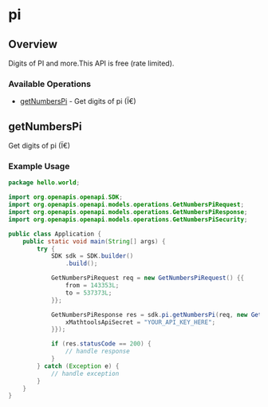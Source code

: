 # pi

## Overview

Digits of PI and more.This API is free (rate limited).

### Available Operations

* [getNumbersPi](#getnumberspi) - Get digits of pi (Ï€)

## getNumbersPi

Get digits of pi (Ï€)

### Example Usage

```java
package hello.world;

import org.openapis.openapi.SDK;
import org.openapis.openapi.models.operations.GetNumbersPiRequest;
import org.openapis.openapi.models.operations.GetNumbersPiResponse;
import org.openapis.openapi.models.operations.GetNumbersPiSecurity;

public class Application {
    public static void main(String[] args) {
        try {
            SDK sdk = SDK.builder()
                .build();

            GetNumbersPiRequest req = new GetNumbersPiRequest() {{
                from = 143353L;
                to = 537373L;
            }};            

            GetNumbersPiResponse res = sdk.pi.getNumbersPi(req, new GetNumbersPiSecurity("hic") {{
                xMathtoolsApiSecret = "YOUR_API_KEY_HERE";
            }});

            if (res.statusCode == 200) {
                // handle response
            }
        } catch (Exception e) {
            // handle exception
        }
    }
}
```
